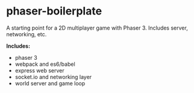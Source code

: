 # phaser-boilerplate

A starting point for a 2D multiplayer game with Phaser 3. Includes server, networking, etc.

**Includes:**
* phaser 3
* webpack and es6/babel
* express web server
* socket.io and networking layer
* world server and game loop

